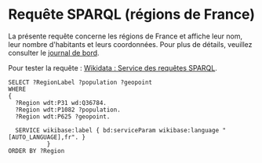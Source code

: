 # Requête SPARQL (régions de France)

La présente requête concerne les régions de France et affiche leur nom, leur nombre d'habitants et leurs coordonnées. Pour plus de détails, veuillez consulter le [journal de bord](../Journal-de-bord/Journal-de-bord.pdf).

Pour tester la requête : [Wikidata : Service des requêtes SPARQL](https://w.wiki/8ynm).

```sparql
SELECT ?RegionLabel ?population ?geopoint
WHERE 
{
  ?Region wdt:P31 wd:Q36784.
  ?Region wdt:P1082 ?population.
  ?Region wdt:P625 ?geopoint.
  
  SERVICE wikibase:label { bd:serviceParam wikibase:language "[AUTO_LANGUAGE],fr". }
           }
ORDER BY ?Region
```
